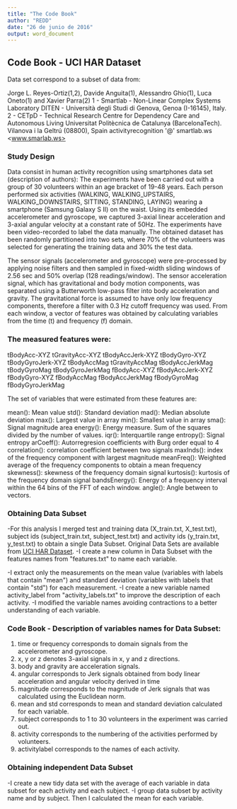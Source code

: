 ```yaml
---
title: "The Code Book"
author: "REDD"
date: "26 de junio de 2016"
output: word_document
---
```

## Code Book - UCI HAR Dataset

Data set correspond to a subset of data from:  

Jorge L. Reyes-Ortiz(1,2), Davide Anguita(1), Alessandro Ghio(1), Luca Oneto(1) and Xavier Parra(2)
1 - Smartlab - Non-Linear Complex Systems Laboratory
DITEN - Università degli Studi di Genova, Genoa (I-16145), Italy. 
2 - CETpD - Technical Research Centre for Dependency Care and Autonomous Living
Universitat Politècnica de Catalunya (BarcelonaTech). Vilanova i la Geltrú (08800), Spain
activityrecognition '@' smartlab.ws
<www.smarlab.ws>

### Study Design
Data consist in human activity recognition using smartphones data set (description of authors):
The experiments have been carried out with a group of 30 volunteers within an age bracket of 19-48 years. Each person performed six activities (WALKING, WALKING_UPSTAIRS, WALKING_DOWNSTAIRS, SITTING, STANDING, LAYING) wearing a smartphone (Samsung Galaxy S II) on the waist. Using its embedded accelerometer and gyroscope, we captured 3-axial linear acceleration and 3-axial angular velocity at a constant rate of 50Hz. The experiments have been video-recorded to label the data manually. The obtained dataset has been randomly partitioned into two sets, where 70% of the volunteers was selected for generating the training data and 30% the test data. 

The sensor signals (accelerometer and gyroscope) were pre-processed by applying noise filters and then sampled in fixed-width sliding windows of 2.56 sec and 50% overlap (128 readings/window). The sensor acceleration signal, which has gravitational and body motion components, was separated using a Butterworth low-pass filter into body acceleration and gravity. The gravitational force is assumed to have only low frequency components, therefore a filter with 0.3 Hz cutoff frequency was used. From each window, a vector of features was obtained by calculating variables from the time (t) and frequency (f) domain.

### The measured features were:

tBodyAcc-XYZ
tGravityAcc-XYZ
tBodyAccJerk-XYZ
tBodyGyro-XYZ
tBodyGyroJerk-XYZ
tBodyAccMag
tGravityAccMag
tBodyAccJerkMag
tBodyGyroMag
tBodyGyroJerkMag
fBodyAcc-XYZ
fBodyAccJerk-XYZ
fBodyGyro-XYZ
fBodyAccMag
fBodyAccJerkMag
fBodyGyroMag
fBodyGyroJerkMag

The set of variables that were estimated from these features are: 

mean(): Mean value
std(): Standard deviation
mad(): Median absolute deviation 
max(): Largest value in array
min(): Smallest value in array
sma(): Signal magnitude area
energy(): Energy measure. Sum of the squares divided by the number of values. 
iqr(): Interquartile range 
entropy(): Signal entropy
arCoeff(): Autorregresion coefficients with Burg order equal to 4
correlation(): correlation coefficient between two signals
maxInds(): index of the frequency component with largest magnitude
meanFreq(): Weighted average of the frequency components to obtain a mean frequency
skewness(): skewness of the frequency domain signal 
kurtosis(): kurtosis of the frequency domain signal 
bandsEnergy(): Energy of a frequency interval within the 64 bins of the FFT of each window.
angle(): Angle between to vectors.


### Obtaining Data Subset

-For this analysis I merged test and training data (X_train.txt, X_test.txt), subject ids (subject_train.txt, subject_test.txt) and activity ids (y_train.txt, y_test.txt) to obtain a single Data Subset. Original Data Sets are available from [UCI HAR Dataset](https://d396qusza40orc.cloudfront.net/getdata%2Fprojectfiles%2FUCI%20HAR%20Dataset.zip).
-I create a new column in Data Subset with the features names from "features.txt" to name each variable.

-I extract only the measurements on the mean value (variables with labels that contain "mean") and standard deviation (variables with labels that contain "std") for each measurement.
-I create a new variable named activity_label from "activity_labels.txt" to improve the description of each activity.
-I modified the variable names avoiding contractions to a better understanding of each variable.

### Code Book - Description of variables names for Data Subset:
1.	time or frequency corresponds to domain signals from the accelerometer and gyroscope.
2.	x, y or z denotes 3-axial signals in x, y and z directions.
3.	body and gravity are acceleration signals.
4.	angular corresponds to Jerk signals obtained from body linear acceleration and angular velocity derived in time   
5.	magnitude corresponds to the magnitude of Jerk signals that was calculated using the Euclidean norm.
6.	mean and std corresponds to mean and standard deviation calculated for each variable.
7.	subject corresponds to 1 to 30 volunteers in the experiment was carried out.
8.	activity corresponds to the numbering of the activities performed by volunteers.
9.	activitylabel corresponds to the names of each activity.

### Obtaining independent Data Subset
-I create a new tidy data set with the average of each variable in data subset for each activity and each subject.
-I group data subset by activity name and by subject. Then I calculated the mean for each variable.
